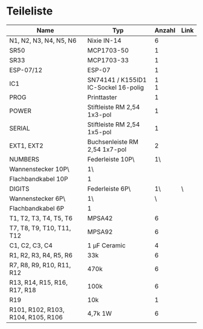 # Teileliste

Name | Typ | Anzahl | Link
-----|------|--------| -----
N1, N2, N3, N4, N5, N6 | Nixie IN-14 | 6 | 
SR50 | MCP1703-50 | 1 | 
SR33 | MCP1703-33 | 1 | 
ESP-07/12 | ESP-07 | 1 | 
IC1 | SN74141 / K155ID1<br/>IC-Sockel 16-polig | 1<br/>1 | 
PROG | Printtaster | 1 | 
POWER | Stiftleiste RM 2,54 1x3-pol | 1 | 
SERIAL | Stiftleiste RM 2,54 1x5-pol | 1 | 
EXT1, EXT2 | Buchsenleiste RM 2,54 1x7-pol | 2 | 
NUMBERS | Federleiste 10P\ | 1\ | 
  | Wannenstecker 10P\ | 1\ | 
  | Flachbandkabel 10P | 1 | 
DIGITS | Federleiste 6P\ | 1\ | \
  | Wannenstecker 6P\ | 1\ | \
  | Flachbandkabel 6P | 1 | 
T1, T2, T3, T4, T5, T6 | MPSA42 | 6 | 
T7, T8, T9, T10, T11, T12 | MPSA92 | 6 | 
C1, C2, C3, C4 | 1 µF Ceramic | 4 | 
R1, R2, R3, R4, R5, R6 | 33k | 6 | 
R7, R8, R9, R10, R11, R12 | 470k | 6 | 
R13, R14, R15, R16, R17, R18 | 100k | 6 | 
R19 | 10k | 1 | 
R101, R102, R103, R104, R105, R106 | 4,7k 1W | 6 | 
